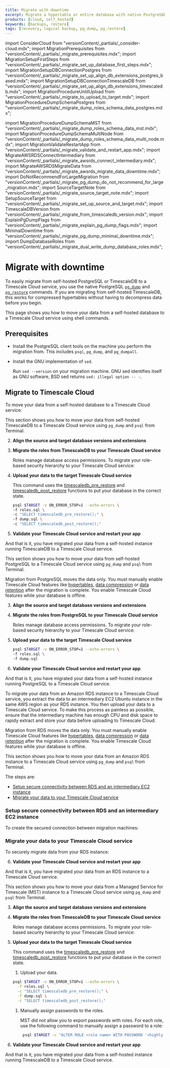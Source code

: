 ```yaml
---
title: Migrate with downtime
excerpt: Migrate a hypertable or entire database with native PostgreSQL commands
products: [cloud, self_hosted]
keywords: [backups, restore]
tags: [recovery, logical backup, pg_dump, pg_restore]
---
```


import ConsiderCloud from "versionContent/_partials/_consider-cloud.mdx";
import MigrationPrerequisites from "versionContent/_partials/_migrate_prerequisites.mdx";
import MigrationSetupFirstSteps from "versionContent/_partials/_migrate_set_up_database_first_steps.mdx";
import MigrationSetupDBConnectionPostgres from "versionContent/_partials/_migrate_set_up_align_db_extensions_postgres_based.mdx";
import MigrationSetupDBConnectionTimescaleDB from "versionContent/_partials/_migrate_set_up_align_db_extensions_timescaledb.mdx";
import MigrationProcedureUntilUpload from "versionContent/_partials/_migrate_to_upload_to_target.mdx";
import MigrationProcedureDumpSchemaPostgres from "versionContent/_partials/_migrate_dump_roles_schema_data_postgres.mdx";

import MigrationProcedureDumpSchemaMST from "versionContent/_partials/_migrate_dump_roles_schema_data_mst.mdx";
import MigrationProcedureDumpSchemaMultiNode from "versionContent/_partials/_migrate_dump_roles_schema_data_multi_node.mdx";
import MigrationValidateRestartApp from "versionContent/_partials/_migrate_validate_and_restart_app.mdx";
import MigrateAWSRDSConnectIntermediary from "versionContent/_partials/_migrate_awsrds_connect_intermediary.mdx";
import MigrateAWSRDSMigrateData from "versionContent/_partials/_migrate_awsrds_migrate_data_downtime.mdx";
import DoNotRecommendForLargeMigration from "versionContent/_partials/_migrate_pg_dump_do_not_recommend_for_large_migration.mdx";
import SourceTargetNote from "versionContent/_partials/_migrate_source_target_note.mdx";
import SetupSourceTarget from "versionContent/_partials/_migrate_set_up_source_and_target.mdx";
import TimescaleDBVersion from "versionContent/_partials/_migrate_from_timescaledb_version.mdx";
import ExplainPgDumpFlags from "versionContent/_partials/_migrate_explain_pg_dump_flags.mdx";
import MinimalDowntime from "versionContent/_partials/_migrate_pg_dump_minimal_downtime.mdx";
import DumpDatabaseRoles from "versionContent/_partials/_migrate_dual_write_dump_database_roles.mdx";

# Migrate with downtime

To easily migrate from self-hosted PostgreSQL or TimescaleDB to a Timescale Cloud service, you 
use the native PostgreSQL [`pg_dump`][pg_dump] and [`pg_restore`][pg_restore] commands. If you 
are migrating from self-hosted TimescaleDB, this works for compressed hypertables without having 
to decompress data before you begin.

<DoNotRecommendForLargeMigration />

<MinimalDowntime />

This page shows you how to move your data from a self-hosted database to a Timescale Cloud service using 
shell commands.

## Prerequisites

<MigrationPrerequisites />

- Install the PostgreSQL client tools on the machine you perform the migration from. This includes 
  `psql`, `pg_dump`, and `pg_dumpall`.
- Install the GNU implementation of `sed`.

  Run `sed --version` on your migration machine. GNU sed identifies itself 
  as GNU software, BSD sed returns `sed: illegal option -- -`.


## Migrate to Timescale Cloud

To move your data from a self-hosted database to a Timescale Cloud service:

<Tabs label="Migrate with downtime">

<Tab title="From TimescaleDB">

This section shows you how to move your data from self-hosted TimescaleDB to a Timescale Cloud service 
using `pg_dump` and `psql` from Terminal. 

<MigrationSetupFirstSteps />

2. **Align the source and target database versions and extensions** 

    <MigrationSetupDBConnectionTimescaleDB />

3. **Migrate the roles from TimescaleDB to your Timescale Cloud service**

    Roles manage database access permissions. To migrate your role-based security hierarchy to your Timescale Cloud service:

    <MigrationProcedureDumpSchemaPostgres />

4. **Upload your data to the target Timescale Cloud service**

   This command uses the [timescaledb_pre_restore] and [timescaledb_post_restore] functions to put your database in the
   correct state.

    ```bash
    psql $TARGET -v ON_ERROR_STOP=1 --echo-errors \
    -f roles.sql \
    -c "SELECT timescaledb_pre_restore();" \
    -f dump.sql \
    -c "SELECT timescaledb_post_restore();"
    ```

5. **Validate your Timescale Cloud service and restart your app**

    <MigrationValidateRestartApp />


And that is it, you have migrated your data from a self-hosted instance running TimescaleDB to a Timescale Cloud service. 

</Tab>
<Tab title="From PostgreSQL">

This section shows you how to move your data from self-hosted PostgreSQL to a Timescale Cloud service
using `pg_dump` and `psql` from Terminal.

Migration from PostgreSQL moves the data only. You must manually enable Timescale Cloud features like
[hypertables][about-hypertables], [data compression][data-compression] or [data retention][data-retention] after the migration is complete. You enable Timescale Cloud 
features while your database is offline.

<MigrationSetupFirstSteps />

3. **Align the source and target database versions and extensions**

    <MigrationSetupDBConnectionPostgres />

4. **Migrate the roles from PostgreSQL to your Timescale Cloud service**

   Roles manage database access permissions. To migrate your role-based security hierarchy to your Timescale Cloud service:
    <MigrationProcedureDumpSchemaPostgres />

5. **Upload your data to the target Timescale Cloud service**

    ```bash
    psql $TARGET -v ON_ERROR_STOP=1 --echo-errors \
    -f roles.sql \
    -f dump.sql
    ```

6. **Validate your Timescale Cloud service and restart your app**

    <MigrationValidateRestartApp />


And that is it, you have migrated your data from a self-hosted instance running PostgreSQL to a Timescale Cloud service.

</Tab>

<Tab title="From AWS RDS">

To migrate your data from an Amazon RDS instance to a Timescale Cloud service, you extract the data to an intermediary 
EC2 Ubuntu instance in the same AWS region as your RDS instance. You then upload your data to a Timescale Cloud service. 
To make this process as painless as possible, ensure that the intermediary machine has enough CPU and disk space to 
rapidy extract and store your data before uploading to Timescale Cloud.  

Migration from RDS moves the data only. You must manually enable Timescale Cloud features like
[hypertables][about-hypertables], [data compression][data-compression] or [data retention][data-retention] after the migration is complete. You enable Timescale Cloud
features while your database is offline.

This section shows you how to move your data from an Amazon RDS instance to a Timescale Cloud service
using `pg_dump` and `psql` from Terminal.

The steps are:

* [Setup secure connectivity between RDS and an intermediary EC2 instance](#setup-secure-connectivity-between-rds-and-an-intermediary-ec2-instance-)
* [Migrate your data to your Timescale Cloud service](#migrate-your-data-to-your-timescale-cloud-service)

### Setup secure connectivity between RDS and an intermediary EC2 instance 

To create the secured connection between migration machines:

<MigrateAWSRDSConnectIntermediary />

### Migrate your data to your Timescale Cloud service

To securely migrate data from your RDS instance:

<MigrateAWSRDSMigrateData />

6. **Validate your Timescale Cloud service and restart your app**

    <MigrationValidateRestartApp />

And that is it, you have migrated your data from an RDS instance to a Timescale Cloud service.

</Tab>


<Tab title="From MST">

This section shows you how to move your data from a Managed Service for Timescale (MST) instance to a 
Timescale Cloud service using `pg_dump` and `psql` from Terminal.


<MigrationSetupFirstSteps />

3. **Align the source and target database versions and extensions**

    <MigrationSetupDBConnectionTimescaleDB />

1. **Migrate the roles from TimescaleDB to your Timescale Cloud service**

   Roles manage database access permissions. To migrate your role-based security hierarchy to your Timescale Cloud service:

    <MigrationProcedureDumpSchemaMST />

4. **Upload your data to the target Timescale Cloud service**

   This command uses the [timescaledb_pre_restore] and [timescaledb_post_restore] functions to put your database in the
   correct state.

   1. Upload your data.
     ```bash
     psql $TARGET -v ON_ERROR_STOP=1 --echo-errors \
       -f roles.sql \
       -c "SELECT timescaledb_pre_restore();" \
       -f dump.sql \
       -c "SELECT timescaledb_post_restore();"
     ```
   1. Manually assign passwords to the roles.

      MST did not allow you to export passwords with roles. For each role, use the following command to manually
      assign a password to a role:

      ```bash
       psql $TARGET -c "ALTER ROLE <role name> WITH PASSWORD '<highly secure password>';"
       ```

5. **Validate your Timescale Cloud service and restart your app**

    <MigrationValidateRestartApp />

And that is it, you have migrated your data from a self-hosted instance running TimescaleDB to a Timescale Cloud service.


</Tab>

</Tabs>



[list of compatible extensions]: /use-timescale/:currentVersion:/extensions/
[pg_dump]: https://www.postgresql.org/docs/current/app-pgdump.html
[pg_restore]: https://www.postgresql.org/docs/current/app-pgrestore.html
[migrate-from-timescaledb]: /migrate/:currentVersion:/pg-dump-and-restore/#migrate-from-timescaledb-using-pg_dumprestore
[migrate-from-postgresql]: /migrate/:currentVersion:/pg-dump-and-restore/#migrate-from-postgresql-using-pg_dumprestore
[dumping-with-concurrency]: /migrate/:currentVersion:/troubleshooting/#dumping-with-concurrency
[restoring-with-concurrency]: /migrate/:currentVersion:/troubleshooting/#restoring-with-concurrency 
[long-running-pgdump]: /migrate/:currentVersion:/troubleshooting/#dumping-and-locks
[Upgrade TimescaleDB]: https://docs.timescale.com/self-hosted/latest/upgrades/
[timescaledb_pre_restore]: /api/:currentVersion:/administration/#timescaledb_post_restore
[timescaledb_post_restore]: /api/:currentVersion:/administration/#timescaledb_post_restore
[about-hypertables]: /use-timescale/:currentVersion:/hypertables/about-hypertables/
[data-compression]: /use-timescale/:currentVersion:/compression/about-compression/
[data-retention]: /use-timescale/:currentVersion:/data-retention/about-data-retention/

[space-partitioning]: /use-timescale/:currentVersion:/hypertables/about-hypertables#space-partitioning